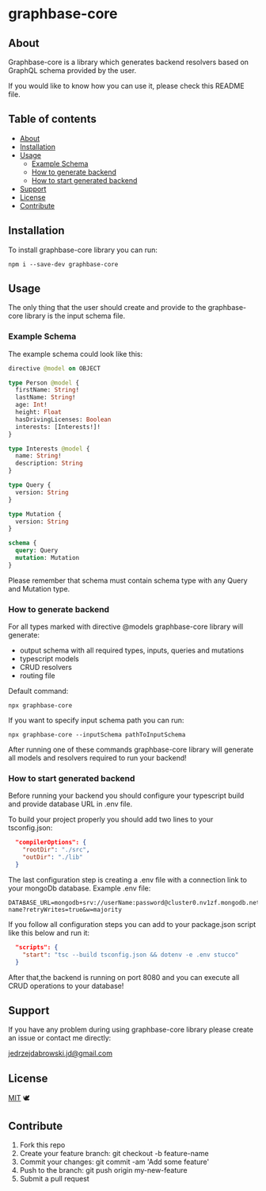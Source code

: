 # graphbase-core

## About

Graphbase-core is a library which generates backend resolvers based on GraphQL schema provided by the user.

If you would like to know how you can use it, please check this README file.

## Table of contents

- [About](#about)
- [Installation](#installation)
- [Usage](#usage)
  - [Example Schema](#example-schema)
  - [How to generate backend](#how-to-generate-backend)
  - [How to start generated backend](#how-to-start-generated-backend)
- [Support](#support)
- [License](#license)
- [Contribute](#contribute)

## Installation

To install graphbase-core library you can run:

```
npm i --save-dev graphbase-core
```

## Usage

The only thing that the user should create and provide to the graphbase-core library is the input schema file.

### Example Schema

The example schema could look like this:

```graphql
directive @model on OBJECT

type Person @model {
  firstName: String!
  lastName: String!
  age: Int!
  height: Float
  hasDrivingLicenses: Boolean
  interests: [Interests!]!
}

type Interests @model {
  name: String!
  description: String
}

type Query {
  version: String
}

type Mutation {
  version: String
}

schema {
  query: Query
  mutation: Mutation
}
```

Please remember that schema must contain schema type with any Query and Mutation type.

### How to generate backend

For all types marked with directive @models graphbase-core library will generate:

- output schema with all required types, inputs, queries and mutations
- typescript models
- CRUD resolvers
- routing file

Default command:

```
npx graphbase-core
```

If you want to specify input schema path you can run:

```
npx graphbase-core --inputSchema pathToInputSchema
```

After running one of these commands graphbase-core library will generate all models and resolvers required to run your backend!

### How to start generated backend

Before running your backend you should configure your typescript build and provide database URL in .env file.

To build your project properly you should add two lines to your tsconfig.json:

```json
  "compilerOptions": {
    "rootDir": "./src",
    "outDir": "./lib"
  }
```

The last configuration step is creating a .env file with a connection link to your mongoDb database. Example .env file:

```
DATABASE_URL=mongodb+srv://userName:password@cluster0.nv1zf.mongodb.net/collection-name?retryWrites=true&w=majority
```

If you follow all configuration steps you can add to your package.json script like this below and run it:

```json
  "scripts": {
    "start": "tsc --build tsconfig.json && dotenv -e .env stucco"
  }
```

After that,the backend is running on port 8080 and you can execute all CRUD operations to your database!

## Support

If you have any problem during using graphbase-core library please create an issue or contact me directly:

jedrzejdabrowski.jd@gmail.com

## License

[MIT](https://github.com/GraphBase-Core/graphbase-core/blob/main/LICENSE.md) 🕊

## Contribute

1.  Fork this repo
2.  Create your feature branch: git checkout -b feature-name
3.  Commit your changes: git commit -am 'Add some feature'
4.  Push to the branch: git push origin my-new-feature
5.  Submit a pull request
